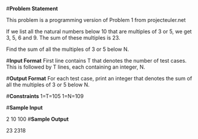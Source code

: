 #**Problem Statement**

This problem is a programming version of Problem 1 from projecteuler.net

If we list all the natural numbers below 10 that are multiples of 3 or 5, we get 3, 5, 6 and 9. The sum of these multiples is 23.

Find the sum of all the multiples of 3 or 5 below N.

#**Input Format** 
First line contains T that denotes the number of test cases. This is followed by T lines, each containing an integer, N.

#**Output Format** 
For each test case, print an integer that denotes the sum of all the multiples of 3 or 5 below N.

#**Constraints** 
1=T=105 
1=N=109

#**Sample Input**

2
10
100
#**Sample Output**

23
2318